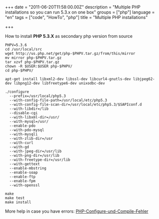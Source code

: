 +++
date = "2011-06-20T11:58:00.00Z"
description = "Multiple PHP installations so you can run 5.3.x on one box"
groups = ["php"]
language = "en"
tags = ["code", "HowTo", "php"]
title = "Multiple PHP installations"

+++

How to install **PHP 5.3.X** as secondary php version from source
  
    
    PHPV=5.3.6
    cd /usr/local/src
    wget http://us.php.net/get/php-$PHPV.tar.gz/from/this/mirror
    mv mirror php-$PHPV.tar.gz
    tar xzvf php-$PHPV.tar.gz
    chown -R $USER:$USER php-$PHPV/
    cd php-$PHPV/
    
    apt-get install libxml2-dev libssl-dev libcurl4-gnutls-dev libjpeg62-dev libpng12-dev libfreetype6-dev unixodbc-dev
    
    ./configure 
      --prefix=/usr/local/php5.3 
      --with-config-file-path=/usr/local/etc/php5.3 
      --with-config-file-scan-dir=/usr/local/etc/php5.3/$SAPIconf.d 
      --with-libdir=/lib 
      --disable-cgi 
      --with-libxml-dir=/usr/ 
      --with-mysql=/usr/ 
      --enable-pdo 
      --with-pdo-mysql 
      --with-mysqli 
      --with-zlib-dir=/usr 
      --with-curl 
      --with-gd 
      --with-jpeg-dir=/usr/lib 
      --with-png-dir=/usr/lib 
      --with-freetype-dir=/usr/lib 
      --with-gettext 
      --enable-mbstring 
      --enable-soap 
      --enable-ftp 
      --enable-fpm 
      --with-openssl
    
    make
    make test
    make install
    
    


  

  

  

More help in case you have errors:
[PHP-Configure-und-Compile-Fehler](http://www.robo47.net/text/6-PHP-Configure-und-Compile-Fehler)

